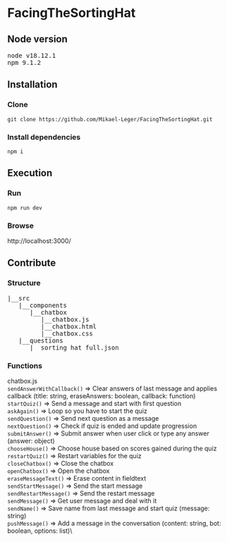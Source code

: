 # FacingTheSortingHat

## Node version
<pre>
node v18.12.1
npm 9.1.2
</pre>

## Installation
### Clone
```git clone https://github.com/Mikael-Leger/FacingTheSortingHat.git```
### Install dependencies
```npm i```

## Execution
### Run
```npm run dev```
### Browse
http://localhost:3000/

## Contribute
### Structure
<pre>
|__src
   |__components
      |__chatbox
         |__chatbox.js
         |__chatbox.html
         |__chatbox.css
   |__questions
      |__sorting_hat_full.json
</pre>

### Functions
chatbox.js\
```sendAnswerWithCallback()``` => Clear answers of last message and applies callback (title: string, eraseAnswers: boolean, callback: function)\
```startQuiz()``` => Send a message and start with first question\
```askAgain()``` => Loop so you have to start the quiz\
```sendQuestion()``` => Send next question as a message\
```nextQuestion()``` => Check if quiz is ended and update progression\
```submitAnswer()``` => Submit answer when user click or type any answer (answer: object)\
```chooseHouse()``` => Choose house based on scores gained during the quiz\
```restartQuiz()``` => Restart variables for the quiz\
```closeChatbox()``` => Close the chatbox\
```openChatbox()``` => Open the chatbox\
```eraseMessageText()``` => Erase content in fieldtext\
```sendStartMessage()``` => Send the start message\
```sendRestartMessage()``` => Send the restart message\
```sendMessage()``` => Get user message and deal with it\
```sendName()``` => Save name from last message and start quiz (message: string)\
```pushMessage()``` => Add a message in the conversation (content: string, bot: boolean, options: list)\
